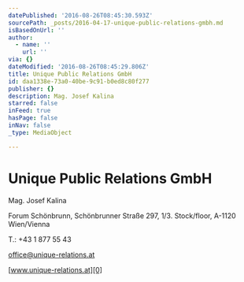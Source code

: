 ```yaml
---
datePublished: '2016-08-26T08:45:30.593Z'
sourcePath: _posts/2016-04-17-unique-public-relations-gmbh.md
isBasedOnUrl: ''
author:
  - name: ''
    url: ''
via: {}
dateModified: '2016-08-26T08:45:29.806Z'
title: Unique Public Relations GmbH
id: daa1338e-73a0-40be-9c91-b0ed8c80f277
publisher: {}
description: Mag. Josef Kalina
starred: false
inFeed: true
hasPage: false
inNav: false
_type: MediaObject

---
```

# Unique Public Relations GmbH

Mag. Josef Kalina

Forum Schönbrunn, Schönbrunner Straße 297, 1/3\. Stock/floor, A-1120 Wien/Vienna

T.: +43 1 877 55 43

office@unique-relations.at

[www.unique-relations.at][0]

[0]: http://www.unique-relations.at/
